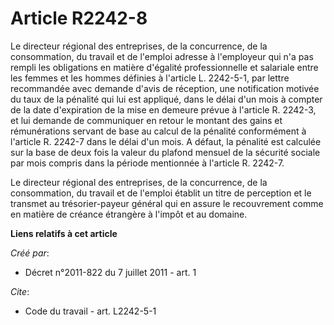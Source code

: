 # Article R2242-8

Le directeur régional des entreprises, de la concurrence, de la consommation, du travail et de l'emploi adresse à l'employeur
qui n'a pas rempli les obligations en matière d'égalité professionnelle et salariale entre les femmes et les hommes définies
à l'article L. 2242-5-1, par lettre recommandée avec demande d'avis de réception, une notification motivée du taux de la
pénalité qui lui est appliqué, dans le délai d'un mois à compter de la date d'expiration de la mise en demeure prévue à
l'article R. 2242-3, et lui demande de communiquer en retour le montant des gains et rémunérations servant de base au calcul
de la pénalité conformément à l'article R. 2242-7 dans le délai d'un mois. A défaut, la pénalité est calculée sur la base de
deux fois la valeur du plafond mensuel de la sécurité sociale par mois compris dans la période mentionnée à l'article R.
2242-7. 

Le directeur régional des entreprises, de la concurrence, de la consommation, du travail et de l'emploi établit un titre de
perception et le transmet au trésorier-payeur général qui en assure le recouvrement comme en matière de créance étrangère à
l'impôt et au domaine.

**Liens relatifs à cet article**

_Créé par_:

  - Décret n°2011-822 du 7 juillet 2011 - art. 1

_Cite_:

  - Code du travail - art. L2242-5-1
